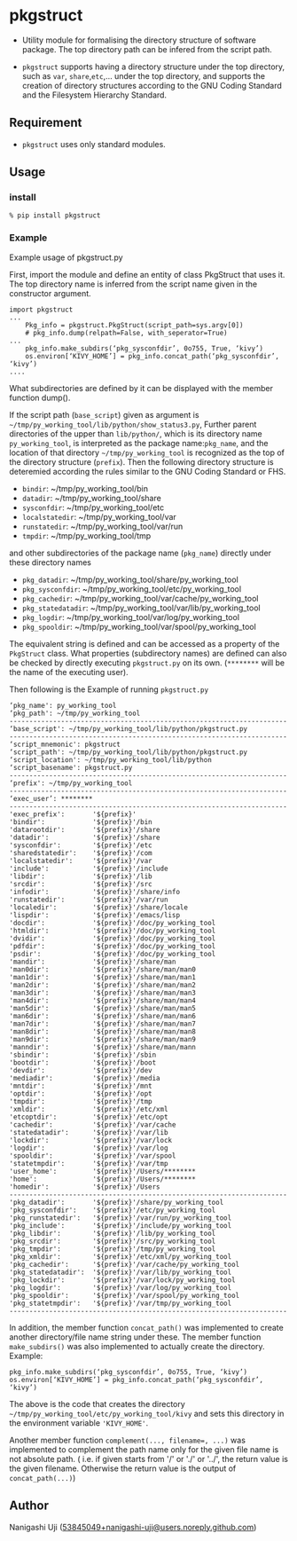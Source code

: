 # pkgstruct

- Utility module for formalising the directory structure of software package.
  The top directory path can be infered from the script path.

- `pkgstruct` supports having a directory structure under the top directory, such as `var`, `share`,`etc`,... under the top directory, and supports the creation of directory structures according to the GNU Coding Standard and the Filesystem Hierarchy Standard.


## Requirement

- `pkgstruct` uses only standard modules.

## Usage


### install

```
% pip install pkgstruct
```

### Example

Example usage of pkgstruct.py

First, import the module and define an entity of class PkgStruct that uses it. The top directory name is inferred from the script name given in the constructor argument.

```
import pkgstruct
...
    Pkg_info = pkgstruct.PkgStruct(script_path=sys.argv[0])
    # pkg_info.dump(relpath=False, with_seperator=True)
...
    pkg_info.make_subdirs(‘pkg_sysconfdir’, 0o755, True, ‘kivy’)
    os.environ[‘KIVY_HOME’] = pkg_info.concat_path(‘pkg_sysconfdir’, ‘kivy’)
....
```

What subdirectories are defined by it can be displayed with the member function dump(). 

If the script path (`base_script`) given as argument is `~/tmp/py_working_tool/lib/python/show_status3.py`,
Further parent directories of the upper than `lib/python/`, which is its directory name `py_working_tool`,
is interpreted as the package name:`pkg_name`, and the location of that directory `~/tmp/py_working_tool` is recognized as the top of the directory structure (`prefix`). Then the following directory structure is deteremied according the rules similar to the GNU Coding Standard or FHS.

- `bindir`: ~/tmp/py_working_tool/bin
- `datadir`: ~/tmp/py_working_tool/share
- `sysconfdir`: ~/tmp/py_working_tool/etc
- `localstatedir`: ~/tmp/py_working_tool/var
- `runstatedir`: ~/tmp/py_working_tool/var/run
- `tmpdir`: ~/tmp/py_working_tool/tmp

and other subdirectories of the package name (`pkg_name`) directly under these directory names

- `pkg_datadir`: ~/tmp/py_working_tool/share/py_working_tool
- `pkg_sysconfdir`: ~/tmp/py_working_tool/etc/py_working_tool
- `pkg_cachedir`: ~/tmp/py_working_tool/var/cache/py_working_tool
- `pkg_statedatadir`: ~/tmp/py_working_tool/var/lib/py_working_tool
- `pkg_logdir`: ~/tmp/py_working_tool/var/log/py_working_tool
- `pkg_spooldir`: ~/tmp/py_working_tool/var/spool/py_working_tool

The equivalent string is defined and can be accessed as a property of the `PkgStruct` class.
What properties (subdirectory names) are defined can also be checked by directly executing `pkgstruct.py` on its own. (`********` will be the name of the executing user). 

Then following is the Example of running `pkgstruct.py`

```
‘pkg_name': py_working_tool
‘pkg_path': ~/tmp/py_working_tool
----------------------------------------------------------------------
‘base_script': ~/tmp/py_working_tool/lib/python/pkgstruct.py
----------------------------------------------------------------------
‘script_mnemonic': pkgstruct
‘script_path': ~/tmp/py_working_tool/lib/python/pkgstruct.py
‘script_location': ~/tmp/py_working_tool/lib/python
‘script_basename': pkgstruct.py
----------------------------------------------------------------------
‘prefix': ~/tmp/py_working_tool
----------------------------------------------------------------------
‘exec_user’: ********
----------------------------------------------------------------------
'exec_prefix':       '${prefix}'
'bindir':            '${prefix}'/bin
'datarootdir':       '${prefix}'/share
'datadir':           '${prefix}'/share
'sysconfdir':        '${prefix}'/etc
'sharedstatedir':    '${prefix}'/com
'localstatedir':     '${prefix}'/var
'include':           '${prefix}'/include
'libdir':            '${prefix}'/lib
'srcdir':            '${prefix}'/src
'infodir':           '${prefix}'/share/info
'runstatedir':       '${prefix}'/var/run
'localedir':         '${prefix}'/share/locale
'lispdir':           '${prefix}'/emacs/lisp
'docdir':            '${prefix}'/doc/py_working_tool
'htmldir':           '${prefix}'/doc/py_working_tool
'dvidir':            '${prefix}'/doc/py_working_tool
'pdfdir':            '${prefix}'/doc/py_working_tool
'psdir':             '${prefix}'/doc/py_working_tool
'mandir':            '${prefix}'/share/man
'man0dir':           '${prefix}'/share/man/man0
'man1dir':           '${prefix}'/share/man/man1
'man2dir':           '${prefix}'/share/man/man2
'man3dir':           '${prefix}'/share/man/man3
'man4dir':           '${prefix}'/share/man/man4
'man5dir':           '${prefix}'/share/man/man5
'man6dir':           '${prefix}'/share/man/man6
'man7dir':           '${prefix}'/share/man/man7
'man8dir':           '${prefix}'/share/man/man8
'man9dir':           '${prefix}'/share/man/man9
'manndir':           '${prefix}'/share/man/mann
'sbindir':           '${prefix}'/sbin
'bootdir':           '${prefix}'/boot
'devdir':            '${prefix}'/dev
'mediadir':          '${prefix}'/media
'mntdir':            '${prefix}'/mnt
'optdir':            '${prefix}'/opt
'tmpdir':            '${prefix}'/tmp
'xmldir':            '${prefix}'/etc/xml
'etcoptdir':         '${prefix}'/etc/opt
'cachedir':          '${prefix}'/var/cache
'statedatadir':      '${prefix}'/var/lib
'lockdir':           '${prefix}'/var/lock
'logdir':            '${prefix}'/var/log
'spooldir':          '${prefix}'/var/spool
'statetmpdir':       '${prefix}'/var/tmp
'user_home':         '${prefix}'/Users/********
'home':              '${prefix}'/Users/********
'homedir':           '${prefix}'/Users
----------------------------------------------------------------------
'pkg_datadir':       '${prefix}'/share/py_working_tool
'pkg_sysconfdir':    '${prefix}'/etc/py_working_tool
'pkg_runstatedir':   '${prefix}'/var/run/py_working_tool
'pkg_include':       '${prefix}'/include/py_working_tool
'pkg_libdir':        '${prefix}'/lib/py_working_tool
'pkg_srcdir':        '${prefix}'/src/py_working_tool
'pkg_tmpdir':        '${prefix}'/tmp/py_working_tool
'pkg_xmldir':        '${prefix}'/etc/xml/py_working_tool
'pkg_cachedir':      '${prefix}'/var/cache/py_working_tool
'pkg_statedatadir':  '${prefix}'/var/lib/py_working_tool
'pkg_lockdir':       '${prefix}'/var/lock/py_working_tool
'pkg_logdir':        '${prefix}'/var/log/py_working_tool
'pkg_spooldir':      '${prefix}'/var/spool/py_working_tool
'pkg_statetmpdir':   '${prefix}'/var/tmp/py_working_tool
----------------------------------------------------------------------
```

In addition, the member function `concat_path()` was implemented to create another directory/file name string under these. The member function `make_subdirs()` was also implemented to actually create the directory. Example: 


```
pkg_info.make_subdirs(‘pkg_sysconfdir’, 0o755, True, ‘kivy’)
os.environ[‘KIVY_HOME’] = pkg_info.concat_path(‘pkg_sysconfdir’, ‘kivy’)
```

The above is the code that creates the directory `~/tmp/py_working_tool/etc/py_working_tool/kivy` and sets this directory in the environment variable `'KIVY_HOME'`. 

Another member function `complement(..., filename=, ...)` was implemented to complement the path name only for the given file name is not absolute path. ( i.e. if given starts from '/' or './' or '../', the return value is the given filename. Otherwise the return value is the output of `concat_path(...)`)

## Author

Nanigashi Uji (53845049+nanigashi-uji@users.noreply.github.com)
